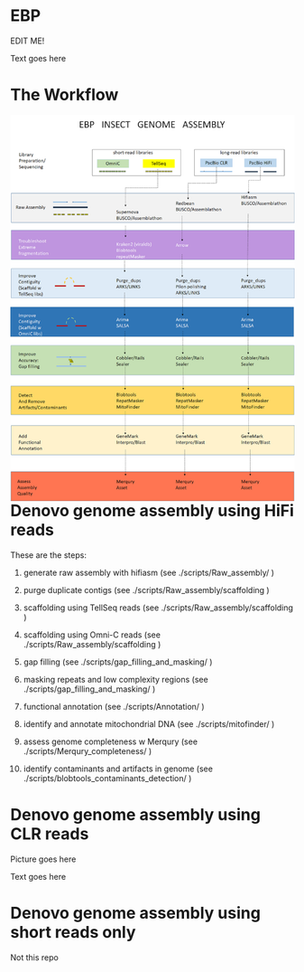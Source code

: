 # EBP
EDIT ME!

Text goes here

# The Workflow

<p>
<img align="left" src="./docs/EBP_Workflow_1.png" />

</br></br></br>
</p>



# Denovo genome assembly using HiFi reads

These are the steps:


1. generate raw assembly with hifiasm  (see ./scripts/Raw_assembly/ )

2. purge duplicate contigs (see ./scripts/Raw_assembly/scaffolding )

3. scaffolding using TellSeq reads (see ./scripts/Raw_assembly/scaffolding )

4. scaffolding using Omni-C reads (see ./scripts/Raw_assembly/scaffolding )

5. gap filling (see ./scripts/gap_filling_and_masking/ )

6. masking repeats and low complexity regions (see ./scripts/gap_filling_and_masking/ )

7. functional annotation (see ./scripts/Annotation/ )

8. identify and annotate mitochondrial DNA (see ./scripts/mitofinder/ )

9. assess genome completeness w Merqury (see ./scripts/Merqury_completeness/ )

10. identify contaminants and artifacts in genome (see ./scripts/blobtools_contaminants_detection/ )



# Denovo genome assembly using CLR reads

Picture goes here

Text goes here

# Denovo genome assembly using short reads only

Not this repo